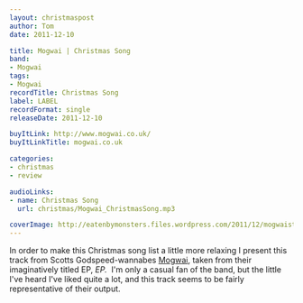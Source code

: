 ```yaml
---
layout: christmaspost
author: Tom
date: 2011-12-10

title: Mogwai | Christmas Song
band:
- Mogwai
tags:
- Mogwai
recordTitle: Christmas Song
label: LABEL
recordFormat: single
releaseDate: 2011-12-10

buyItLink: http://www.mogwai.co.uk/
buyItLinkTitle: mogwai.co.uk

categories:
- christmas
- review

audioLinks:
- name: Christmas Song
  url: christmas/Mogwai_ChristmasSong.mp3

coverImage: http://eatenbymonsters.files.wordpress.com/2011/12/mogwaistill2_low_res.jpg
---
```


In order to make this Christmas song list a little more relaxing I present this track from Scotts Godspeed-wannabes [Mogwai](http://www.mogwai.co.uk/), taken from their imaginatively titled EP, _EP._  I'm only a casual fan of the band, but the little I've heard I've liked quite a lot, and this track seems to be fairly representative of their output.
